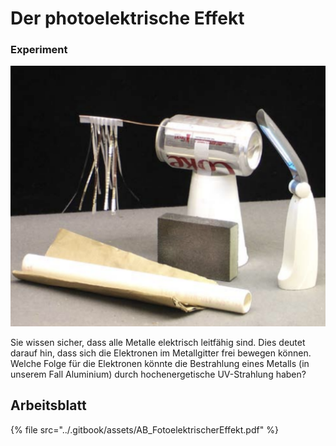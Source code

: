 # Der photoelektrische Effekt

### Experiment

![](<../.gitbook/assets/image (3) (1) (1) (1) (1) (1) (1) (1).png>)

Sie wissen sicher, dass alle Metalle elektrisch leitfähig sind. Dies deutet darauf hin, dass sich die Elektronen im Metallgitter frei bewegen können. Welche Folge für die Elektronen könnte die Bestrahlung eines Metalls (in unserem Fall Aluminium) durch hochenergetische UV-Strahlung haben?

## Arbeitsblatt

{% file src="../.gitbook/assets/AB_FotoelektrischerEffekt.pdf" %}

